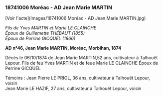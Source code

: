 ### 18741006 Moréac - AD Jean Marie MARTIN

[Voir l'acte](Images/18741006 Moréac - AD Jean Marie MARTIN.jpg)

*Fils de Yves MARTIN et Marie LE CLAINCHE  
Époux de Guillemette THÉBAUT (1855)  
Époux de Perrine GICQUEL (1866)*

**AD n°46, Jean Marie MARTIN, Moréac, Morbihan, 1874**

Décès le 06/10/1874 de Jean Marie MARTIN,52 ans,  cultivateur à Talhouët Lepour. 
Fils de feu Yves MARTIN et de feue Marie LE CLAINCHE
Époux de Perrine GICQUEL

Témoins :
Jean Pierre LE PRIOL, 36 ans, cultivateur à Talhouët Lepour, voisin  
Jean Marie LE HAZIF, 27 ans, cultivateur à Talhouët Lepour, voisin
